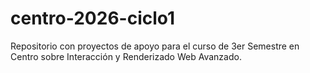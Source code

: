 # centro-2026-ciclo1
Repositorio con proyectos de apoyo para el curso de 3er Semestre en Centro sobre Interacción y Renderizado Web Avanzado.
